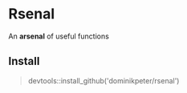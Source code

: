 **R**senal
================

An **arsenal** of useful functions

Install
-------

> devtools::install\_github('dominikpeter/rsenal')
